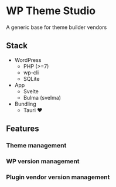# WP Theme Studio

A generic base for theme builder vendors

## Stack

- WordPress
    - PHP (>=7)
    - wp-cli
    - SQLite
- App
    - Svelte 
    - Bulma (svelma)
- Bundling
    - Tauri :heart:

## Features

### Theme management

### WP version management

### Plugin vendor version management

